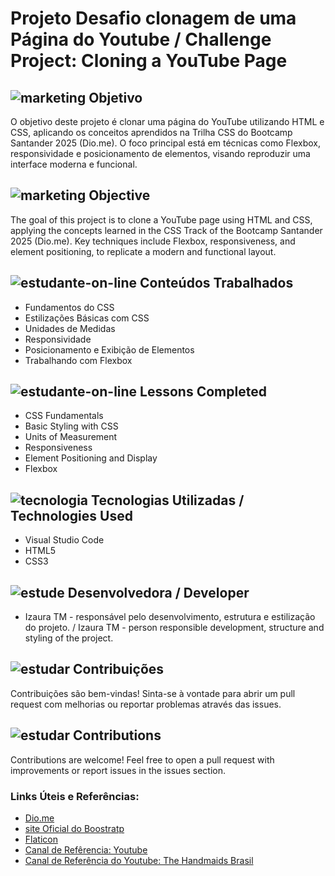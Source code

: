 # Projeto Desafio clonagem de uma Página do Youtube / Challenge Project: Cloning a YouTube Page

##  ![marketing](https://github.com/user-attachments/assets/427265f3-e3fc-4b0b-a74c-af0479de6693) Objetivo
O objetivo deste projeto é clonar uma página do YouTube utilizando HTML e CSS, aplicando os conceitos aprendidos na Trilha CSS do Bootcamp Santander 2025 (Dio.me). O foco principal está em técnicas como Flexbox, responsividade e posicionamento de elementos, visando reproduzir uma interface moderna e funcional.
## ![marketing](https://github.com/user-attachments/assets/427265f3-e3fc-4b0b-a74c-af0479de6693) Objective
The goal of this project is to clone a YouTube page using HTML and CSS, applying the concepts learned in the CSS Track of the Bootcamp Santander 2025 (Dio.me). Key techniques include Flexbox, responsiveness, and element positioning, to replicate a modern and functional layout.

## ![estudante-on-line](https://github.com/user-attachments/assets/b4214436-22d0-4153-9f4e-75497979ba3d) Conteúdos Trabalhados
* Fundamentos do CSS
* Estilizações Básicas com CSS
* Unidades de Medidas 
* Responsividade 
* Posicionamento e Exibição de Elementos 
* Trabalhando com Flexbox 

## ![estudante-on-line](https://github.com/user-attachments/assets/82482a78-0dd5-4edc-93b9-94916e16ad1f) Lessons Completed
* CSS Fundamentals
* Basic Styling with CSS
* Units of Measurement
* Responsiveness
* Element Positioning and Display
* Flexbox


## ![tecnologia](https://github.com/user-attachments/assets/b8ed55c1-a49c-4b8f-aca5-90000217d1e6) Tecnologias Utilizadas / Technologies Used
- Visual Studio Code
- HTML5
- CSS3
  
## ![estude](https://github.com/user-attachments/assets/f2f58f4e-c422-49af-8d03-67dfa175a54a) Desenvolvedora / Developer
* Izaura TM - responsável pelo desenvolvimento, estrutura e estilização do projeto.  /  Izaura TM - person responsible development, structure and styling of the project.
## ![estudar](https://github.com/user-attachments/assets/f6c093a1-7bf0-4bc9-978c-ee9f542de545) Contribuições
Contribuições são bem-vindas! Sinta-se à vontade para abrir um pull request com melhorias ou reportar problemas através das issues. 
 
## ![estudar](https://github.com/user-attachments/assets/669a01dd-8cdb-4fa9-aeee-5526f14ed045) Contributions
Contributions are welcome! Feel free to open a pull request with improvements or report issues in the issues section.
### Links Úteis e Referências: 
- [Dio.me](https://www.dio.me/)
- [site Oficial do Boostratp](https://getbootstrap.com/)
- [Flaticon](www.flaticon.com)
- [Canal de Refêrencia: Youtube](www.youtube.com)
- [Canal de Referência do Youtube: The Handmaids Brasil](https://www.youtube.com/@HandmaidsBrasil)

